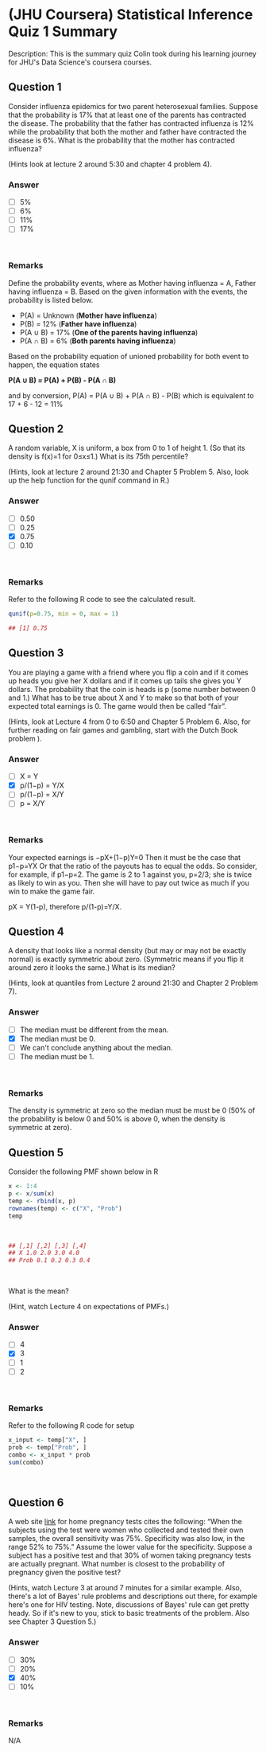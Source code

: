# (JHU Coursera) Statistical Inference Quiz 1 Summary

Description: This is the summary quiz Colin took during his learning journey for JHU's Data Science's coursera courses.</br>

Question 1
----------
Consider influenza epidemics for two parent heterosexual families. Suppose that the probability is 17% that at least one of the parents has contracted the disease. The probability that the father has contracted influenza is 12% while the probability that both the mother and father have contracted the disease is 6%. What is the probability that the mother has contracted influenza? </br>

(Hints look at lecture 2 around 5:30 and chapter 4 problem 4). </br>

### Answer
- [ ] 5%
- [ ] 6%
- [ ] 11%
- [ ] 17%
</br>

### Remarks
Define the probability events, where as Mother having influenza = A, Father having influenza = B. Based on the given information with the events, the probability is listed below. </br>

* P(A) = Unknown (**Mother have influenza**)
* P(B) = 12% (**Father have influenza**)
* P(A ∪ B) = 17%  (**One of the parents having influenza**)
* P(A ∩ B) = 6%  (**Both parents having influenza**)

Based on the probability equation of unioned probability for both event to happen, the equation states </br>

**P(A ∪ B) = P(A) + P(B) - P(A ∩ B)**  </br>

and by conversion, P(A) = P(A ∪ B) + P(A ∩ B) - P(B) which is equivalent to 17 + 6 - 12 = 11% </br>

Question 2
----------
A random variable, X is uniform, a box from 0 to 1 of height 1. (So that its density is f(x)=1 for 0≤x≤1.) What is its 75th percentile? </br>

(Hints, look at lecture 2 around 21:30 and Chapter 5 Problem 5. Also, look up the help function for the qunif command in R.) </br>

### Answer
- [ ] 0.50
- [ ] 0.25
- [x] 0.75
- [ ] 0.10
</br>

### Remarks
Refer to the following R code to see the calculated result. </br>

```R
qunif(p=0.75, min = 0, max = 1)

## [1] 0.75
```

Question 3
----------
You are playing a game with a friend where you flip a coin and if it comes up heads you give her X dollars and if it comes up tails she gives you Y dollars. The probability that the coin is heads is p (some number between 0 and 1.) What has to be true about X and Y to make so that both of your expected total earnings is 0. The game would then be called “fair”. </br>

(Hints, look at Lecture 4 from 0 to 6:50 and Chapter 5 Problem 6. Also, for further reading on fair games and gambling, start with the Dutch Book problem ). </br>

### Answer
- [ ] X = Y
- [x] p/(1−p) = Y/X
- [ ] p/(1−p) = X/Y
- [ ] p = X/Y
</br>

### Remarks
Your expected earnings is −pX+(1−p)Y=0 Then it must be the case that p1−p=YX Or that the ratio of the payouts has to equal the odds. So consider, for example, if p1−p=2. The game is 2 to 1 against you, p=2/3; she is twice as likely to win as you. Then she will have to pay out twice as much if you win to make the game fair. </br>

pX = Y(1-p), therefore p/(1-p)=Y/X.</br>

Question 4
----------
A density that looks like a normal density (but may or may not be exactly normal) is exactly symmetric about zero. (Symmetric means if you flip it around zero it looks the same.) What is its median? </br>

(Hints, look at quantiles from Lecture 2 around 21:30 and Chapter 2 Problem 7). </br>

### Answer
- [ ] The median must be different from the mean.
- [x] The median must be 0.
- [ ] We can't conclude anything about the median.
- [ ] The median must be 1.
</br>

### Remarks
The density is symmetric at zero so the median must be must be 0 (50% of the probability is below 0 and 50% is above 0, when the density is symmetric at zero). </br>

Question 5
----------
Consider the following PMF shown below in R </br>

```R
x <- 1:4
p <- x/sum(x)
temp <- rbind(x, p)
rownames(temp) <- c("X", "Prob")
temp
```
</br>

```R
## [,1] [,2] [,3] [,4]
## X 1.0 2.0 3.0 4.0
## Prob 0.1 0.2 0.3 0.4
```
</br>

What is the mean? </br>

(Hint, watch Lecture 4 on expectations of PMFs.) </br>

### Answer
- [ ] 4
- [x] 3
- [ ] 1
- [ ] 2
</br>

### Remarks
Refer to the following R code for setup</br>

```R
x_input <- temp["X", ]
prob <- temp["Prob", ]
combo <- x_input * prob
sum(combo)
```
</br>

Question 6
----------
A web site [link](www.medicine.ox.ac.uk/bandolier/band64/b64-7.html) for home pregnancy tests cites the following: “When the subjects using the test were women who collected and tested their own samples, the overall sensitivity was 75%. Specificity was also low, in the range 52% to 75%.” Assume the lower value for the specificity. Suppose a subject has a positive test and that 30% of women taking pregnancy tests are actually pregnant. What number is closest to the probability of pregnancy given the positive test? </br>

(Hints, watch Lecture 3 at around 7 minutes for a similar example. Also, there's a lot of Bayes' rule problems and descriptions out there, for example here's one for HIV testing. Note, discussions of Bayes' rule can get pretty heady. So if it's new to you, stick to basic treatments of the problem. Also see Chapter 3 Question 5.) </br>

### Answer
- [ ] 30%
- [ ] 20%
- [x] 40%
- [ ] 10%
</br>

### Remarks
N/A </br>
